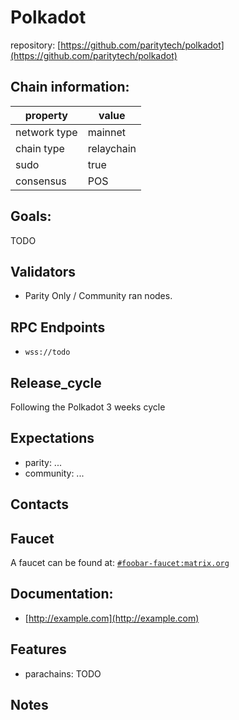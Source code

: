 # Polkadot

repository: [https://github.com/paritytech/polkadot](https://github.com/paritytech/polkadot)

## Chain information:

| property | value |
|-----|-------|
| network type | mainnet |
| chain type   | relaychain |
| sudo         | true |
| consensus    | POS |

## Goals:

TODO

## Validators

- Parity Only / Community ran nodes.

## RPC Endpoints

- `wss://todo`

## Release_cycle

Following the Polkadot 3 weeks cycle

## Expectations

- parity: ...
- community: ...


## Contacts



## Faucet


A faucet can be found at: [`#foobar-faucet:matrix.org`](https://matrix.to/#/#foobar-faucet:matrix.org)


## Documentation:

- [http://example.com](http://example.com)


## Features

- parachains: TODO


## Notes


